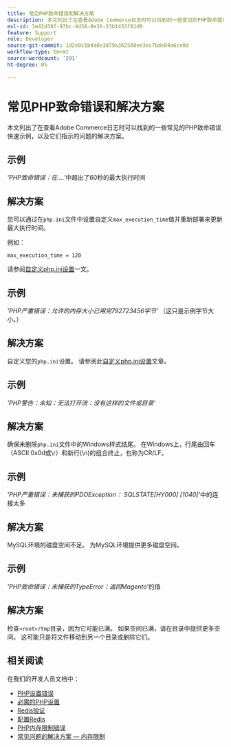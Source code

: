 ```yaml
---
title: 常见PHP致命错误和解决方案
description: 本文列出了在查看Adobe Commerce日志时可以找到的一些常见的PHP致命错误快速示例，以及它们指示的问题的解决方案。
exl-id: 3e42d38f-97bc-4d38-8e36-23b1453f81d9
feature: Support
role: Developer
source-git-commit: 1d2e0c1b4a8e3d79a362500ee3ec7bde84a6ce0d
workflow-type: tm+mt
source-wordcount: '291'
ht-degree: 0%

---
```


# 常见PHP致命错误和解决方案

本文列出了在查看Adobe Commerce日志时可以找到的一些常见的PHP致命错误快速示例，以及它们指示的问题的解决方案。

## 示例

*&#39;PHP致命错误：在....&#39;*&#x200B;中超出了60秒的最大执行时间

## 解决方案

您可以通过在`php.ini`文件中设置自定义`max_execution_time`值并重新部署来更新最大执行时间。

例如：

`max_execution_time = 120`

请参阅[自定义php.ini设置](https://devdocs.magento.com/cloud/project/magento-app-php-ini.html)一文。

## 示例

*&#39;PHP严重错误：允许的内存大小已用完792723456字节&#39;* （这只是示例字节大小。）

## 解决方案

自定义您的`php.ini`设置。 请参阅此[自定义php.ini设置](https://devdocs.magento.com/cloud/project/magento-app-php-ini.html)文章。

## 示例

*&#39;PHP警告：未知：无法打开流：没有这样的文件或目录&#39;*

## 解决方案

确保未删除`php.ini`文件中的Windows样式结尾。 在Windows上，行尾由回车（ASCII 0x0d或\r）和新行(\n)的组合终止，也称为CR/LF。

## 示例

*&#39;PHP严重错误：未捕获的PDOException： SQLSTATE\[HY000\] \[1040\]&#39;*&#x200B;中的连接太多

## 解决方案

MySQL环境的磁盘空间不足。 为MySQL环境提供更多磁盘空间。

## 示例

*&#39;PHP致命错误：未捕获的TypeError：返回Magento&#39;*&#x200B;的值

## 解决方案

检查`<root>/tmp`目录，因为它可能已满。 如果空间已满，请在目录中提供更多空间。 这可能只是将文件移动到另一个目录或删除它们。

## 相关阅读

在我们的开发人员文档中：

* [PHP设置错误](https://devdocs.magento.com/guides/v2.3/install-gde/trouble/php/tshoot_php-set.html)
* [必需的PHP设置](https://devdocs.magento.com/guides/v2.3/install-gde/prereq/php-settings.html)
* [Redis验证](https://devdocs.magento.com/guides/v2.3/config-guide/redis/redis-session.html#redis-verify)
* [配置Redis](https://devdocs.magento.com/guides/v2.3/config-guide/redis/config-redis.html)
* [PHP内存限制错误](https://devdocs.magento.com/guides/v2.3/install-gde/trouble/php/tshoot_php-set.html#trouble-php-memory)
* [常见问题的解决方案 — 内存限制](https://devdocs.magento.com/guides/v2.3/test/unit/unit_test_execution_cli.html#solutions-to-common-problems)
